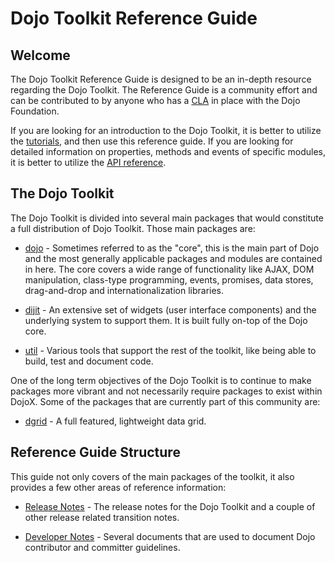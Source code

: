 # Dojo Toolkit Reference Guide #

## Welcome ##

The Dojo Toolkit Reference Guide is designed to be an in-depth resource regarding the Dojo Toolkit. The Reference Guide
is a community effort and can be contributed to by anyone who has a [CLA](http://dojofoundation.org/about/cla>) in
place with the Dojo Foundation.

If you are looking for an introduction to the Dojo Toolkit, it is better to utilize the 
[tutorials](http://dojotoolkit.org/documentation), and then use this reference guide.  If you are looking for 
detailed information on properties, methods and events of specific modules, it is better to utilize the 
[API reference](http://dojotoolkit.org/api/).

## The Dojo Toolkit ##

The Dojo Toolkit is divided into several main packages that would constitute a full distribution of Dojo Toolkit. Those
main packages are:

* [dojo](dojo/index) - Sometimes referred to as the "core", this is the main part of Dojo and the most generally
  applicable packages and modules are contained in here. The core covers a wide range of functionality like AJAX, DOM
  manipulation, class-type programming, events, promises, data stores, drag-and-drop and internationalization libraries.

* [dijit](dijit/index) - An extensive set of widgets (user interface components) and the underlying system to 
  support them. It is built fully on-top of the Dojo core.

* [util](util/index) - Various tools that support the rest of the toolkit, like being able to build, test and 
  document code.

One of the long term objectives of the Dojo Toolkit is to continue to make packages more vibrant and not necessarily
require packages to exist within DojoX. Some of the packages that are currently part of this community are:

* [dgrid](http://dgrid.io/) - A full featured, lightweight data grid.

## Reference Guide Structure ##

This guide not only covers of the main packages of the toolkit, it also provides a few other areas of reference
information:

* [Release Notes](releasenotes/index) - The release notes for the Dojo Toolkit and a couple of other release 
  related transition notes.

* [Developer Notes](developer/index) - Several documents that are used to document Dojo contributor and committer
  guidelines.
